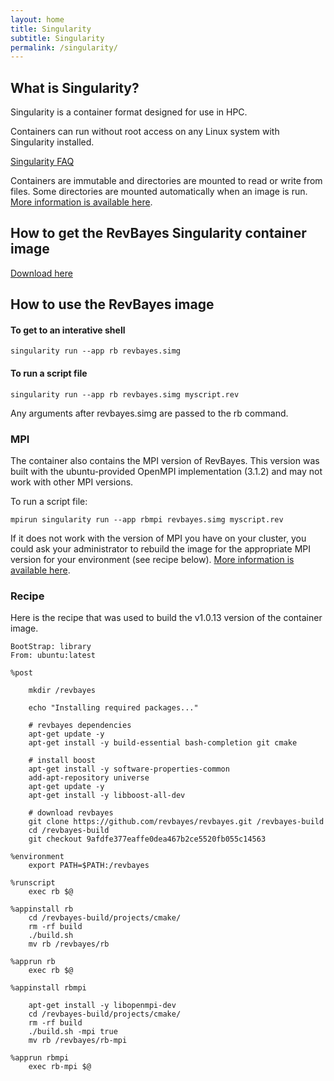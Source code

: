 ```yaml
---
layout: home
title: Singularity
subtitle: Singularity 
permalink: /singularity/
---
```


## What is Singularity?

Singularity is a container format designed for use in HPC. 

Containers can run without root access on any Linux system with Singularity installed. 

[Singularity FAQ](https://sylabs.io/singularity/faq/)

Containers are immutable and directories are mounted to read or write from files. Some directories are mounted automatically when an image is run. [More information is available here](https://sylabs.io/guides/3.4/user-guide/quick_start.html#working-with-files).

## How to get the RevBayes Singularity container image

[Download here](https://github.com/revbayes/revbayes/releases/download/v1.0.13/RevBayes_Singularity_v1.0.13.simg)

## How to use the RevBayes image

#### To get to an interative shell

```
singularity run --app rb revbayes.simg 
```

#### To run a script file

```
singularity run --app rb revbayes.simg myscript.rev
```

Any arguments after revbayes.simg are passed to the rb command.

### MPI

The container also contains the MPI version of RevBayes. This version was built with the ubuntu-provided OpenMPI implementation (3.1.2) and may not work with other MPI versions.

To run a script file:
```
mpirun singularity run --app rbmpi revbayes.simg myscript.rev
```

If it does not work with the version of MPI you have on your cluster, you could ask your administrator to rebuild the image for the appropriate MPI version for your environment (see recipe below). [More information is available here](https://sylabs.io/guides/3.4/user-guide/mpi.html).



### Recipe

Here is the recipe that was used to build the v1.0.13 version of the container image.

```text
BootStrap: library
From: ubuntu:latest

%post

    mkdir /revbayes
    
    echo "Installing required packages..."
    
    # revbayes dependencies
    apt-get update -y
    apt-get install -y build-essential bash-completion git cmake

    # install boost
    apt-get install -y software-properties-common
    add-apt-repository universe
    apt-get update -y
    apt-get install -y libboost-all-dev

    # download revbayes
    git clone https://github.com/revbayes/revbayes.git /revbayes-build
    cd /revbayes-build
    git checkout 9afdfe377eaffe0dea467b2ce5520fb055c14563

%environment
    export PATH=$PATH:/revbayes

%runscript
    exec rb $@

%appinstall rb
    cd /revbayes-build/projects/cmake/
    rm -rf build
    ./build.sh
    mv rb /revbayes/rb

%apprun rb
    exec rb $@

%appinstall rbmpi

    apt-get install -y libopenmpi-dev
    cd /revbayes-build/projects/cmake/
    rm -rf build
    ./build.sh -mpi true
    mv rb /revbayes/rb-mpi

%apprun rbmpi
    exec rb-mpi $@
```